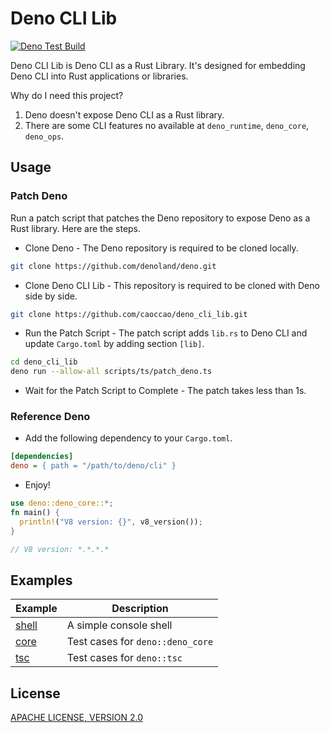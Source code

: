 # Deno CLI Lib

[![Deno Test Build](https://github.com/caoccao/deno_cli_lib/actions/workflows/deno_test_build.yml/badge.svg)](https://github.com/caoccao/deno_cli_lib/actions/workflows/deno_test_build.yml)

Deno CLI Lib is Deno CLI as a Rust Library. It's designed for embedding Deno CLI into Rust applications or libraries.

Why do I need this project?

1. Deno doesn't expose Deno CLI as a Rust library.
2. There are some CLI features no available at `deno_runtime`, `deno_core`, `deno_ops`.

## Usage

### Patch Deno

Run a patch script that patches the Deno repository to expose Deno as a Rust library. Here are the steps.

- Clone Deno - The Deno repository is required to be cloned locally.

```sh
git clone https://github.com/denoland/deno.git
```

- Clone Deno CLI Lib - This repository is required to be cloned with Deno side by side.

```sh
git clone https://github.com/caoccao/deno_cli_lib.git
```

- Run the Patch Script - The patch script adds `lib.rs` to Deno CLI and update `Cargo.toml` by adding section `[lib]`.

```sh
cd deno_cli_lib
deno run --allow-all scripts/ts/patch_deno.ts
```

- Wait for the Patch Script to Complete - The patch takes less than 1s.

### Reference Deno

- Add the following dependency to your `Cargo.toml`.

```ini
[dependencies]
deno = { path = "/path/to/deno/cli" }
```

- Enjoy!

```rust
use deno::deno_core::*;
fn main() {
  println!("V8 version: {}", v8_version());
}

// V8 version: *.*.*.*
```

## Examples

| Example | Description |
| ------- | ----------- |
| [shell](deno-test/src/main.rs) | A simple console shell |
| [core](deno-test/tests/test_core.rs) | Test cases for `deno::deno_core` |
| [tsc](deno-test/tests/test_tsc.rs) | Test cases for `deno::tsc` |

## License

[APACHE LICENSE, VERSION 2.0](LICENSE)
